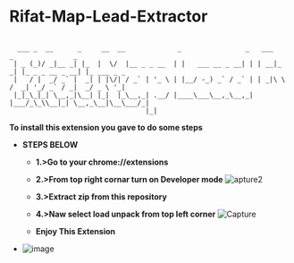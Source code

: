 # Rifat-Map-Lead-Extractor
```

  ___ _  __      _     __  __             _                _   ___     _               _           
 | _ (_)/ _|__ _| |_  |  \/  |__ _ _ __  | |   ___ __ _ __| | | __|_ _| |_ _ _ __ _ __| |_ ___ _ _ 
 |   / |  _/ _` |  _| | |\/| / _` | '_ \ | |__/ -_) _` / _` | | _|\ \ /  _| '_/ _` / _|  _/ _ \ '_|
 |_|_\_|_| \__,_|\__| |_|  |_\__,_| .__/ |____\___\__,_\__,_| |___/_\_\\__|_| \__,_\__|\__\___/_|  
                                  |_|                                                              
```


**To install this extension you gave to do some steps**

* **STEPS BELOW**
  * **1.>Go to your chrome://extensions**
  * **2.>From top right cornar turn on Developer mode** ![apture2](https://user-images.githubusercontent.com/54050481/113318022-d3bd2100-9331-11eb-8bba-dafeebff84da.PNG)
 
  * **3.>Extract zip from this repository**
  * **4.>Naw select load unpack from top left corner** ![Capture](https://user-images.githubusercontent.com/54050481/113319640-7a55f180-9333-11eb-88a4-4162550a6328.PNG)

  * **Enjoy This Extension**


* ![image](https://user-images.githubusercontent.com/54050481/113316646-6957b100-9330-11eb-98cd-00f52c65cfc0.png)

